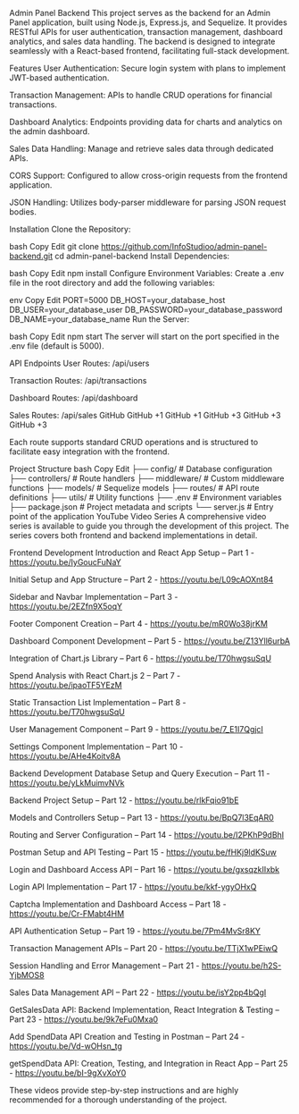 
Admin Panel Backend
This project serves as the backend for an Admin Panel application, built using Node.js, Express.js, and Sequelize. It provides RESTful APIs for user authentication, transaction management, dashboard analytics, and sales data handling. The backend is designed to integrate seamlessly with a React-based frontend, facilitating full-stack development.​

Features
User Authentication: Secure login system with plans to implement JWT-based authentication.

Transaction Management: APIs to handle CRUD operations for financial transactions.

Dashboard Analytics: Endpoints providing data for charts and analytics on the admin dashboard.

Sales Data Handling: Manage and retrieve sales data through dedicated APIs.

CORS Support: Configured to allow cross-origin requests from the frontend application.

JSON Handling: Utilizes body-parser middleware for parsing JSON request bodies.​

Installation
Clone the Repository:

bash
Copy
Edit
git clone https://github.com/InfoStudioo/admin-panel-backend.git
cd admin-panel-backend
Install Dependencies:

bash
Copy
Edit
npm install
Configure Environment Variables: Create a .env file in the root directory and add the following variables:

env
Copy
Edit
PORT=5000
DB_HOST=your_database_host
DB_USER=your_database_user
DB_PASSWORD=your_database_password
DB_NAME=your_database_name
Run the Server:

bash
Copy
Edit
npm start
The server will start on the port specified in the .env file (default is 5000).

API Endpoints
User Routes: /api/users

Transaction Routes: /api/transactions

Dashboard Routes: /api/dashboard

Sales Routes: /api/sales​
GitHub
GitHub
+1
GitHub
+1
GitHub
+3
GitHub
+3
GitHub
+3

Each route supports standard CRUD operations and is structured to facilitate easy integration with the frontend.​

Project Structure
bash
Copy
Edit
├── config/             # Database configuration
├── controllers/        # Route handlers
├── middleware/         # Custom middleware functions
├── models/             # Sequelize models
├── routes/             # API route definitions
├── utils/              # Utility functions
├── .env                # Environment variables
├── package.json        # Project metadata and scripts
└── server.js           # Entry point of the application
YouTube Video Series
A comprehensive video series is available to guide you through the development of this project. The series covers both frontend and backend implementations in detail.​

Frontend Development
Introduction and React App Setup – Part 1 -  https://youtu.be/IyGoucFuNaY

Initial Setup and App Structure – Part 2 -  https://youtu.be/L09cAOXnt84

Sidebar and Navbar Implementation – Part 3 -  https://youtu.be/2EZfn9X5oqY

Footer Component Creation – Part 4 -  https://youtu.be/mR0Wo38jrKM

Dashboard Component Development – Part 5 - https://youtu.be/Z13Yll6urbA

Integration of Chart.js Library – Part 6 -  https://youtu.be/T70hwgsuSqU

Spend Analysis with React Chart.js 2 – Part 7 - https://youtu.be/ipaoTF5YEzM

Static Transaction List Implementation – Part 8 -  https://youtu.be/T70hwgsuSqU

User Management Component – Part 9 -  https://youtu.be/7_E1I7QgjcI

Settings Component Implementation – Part 10 - https://youtu.be/AHe4Koitv8A

Backend Development
Database Setup and Query Execution – Part 11 -  https://youtu.be/yLkMuimvNVk

Backend Project Setup – Part 12 -  https://youtu.be/rlkFqio91bE

Models and Controllers Setup – Part 13 -  https://youtu.be/BpQ7l3EqAR0

Routing and Server Configuration – Part 14 -  https://youtu.be/I2PKhP9dBhI

Postman Setup and API Testing – Part 15 -  https://youtu.be/fHKj9ldKSuw

Login and Dashboard Access API – Part 16 - https://youtu.be/gxsqzkIIxbk

Login API Implementation – Part 17 -  https://youtu.be/kkf-ygyOHxQ

Captcha Implementation and Dashboard Access – Part 18 -  https://youtu.be/Cr-FMabt4HM

API Authentication Setup – Part 19 -  https://youtu.be/7Pm4MvSr8KY

Transaction Management APIs – Part 20 -  https://youtu.be/TTjX1wPEiwQ

Session Handling and Error Management – Part 21 -  https://youtu.be/h2S-YjbMOS8

Sales Data Management API – Part 22 -  https://youtu.be/isY2pp4bQgI

GetSalesData API: Backend Implementation, React Integration & Testing – Part 23 - https://youtu.be/9k7eFu0Mxa0

Add SpendData API Creation and Testing in Postman – Part 24 -  https://youtu.be/Vd-wOHsn_tg

getSpendData API: Creation, Testing, and Integration in React App – Part 25 -  https://youtu.be/bI-9gXvXoY0

These videos provide step-by-step instructions and are highly recommended for a thorough understanding of the project.